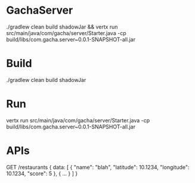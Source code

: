 # GachaServer
./gradlew clean build shadowJar && vertx run src/main/java/com/gacha/server/Starter.java -cp build/libs/com.gacha.server~0.0.1-SNAPSHOT-all.jar

# Build
./gradlew clean build shadowJar

# Run
vertx run src/main/java/com/gacha/server/Starter.java -cp build/libs/com.gacha.server~0.0.1-SNAPSHOT-all.jar

# APIs
GET /restaurants
{
  data: [
    {
      "name": "blah",
      "latitude": 10.1234,
      "longitude": 10.1234,
      "score": 5
    },
    { ... }
  ]
}